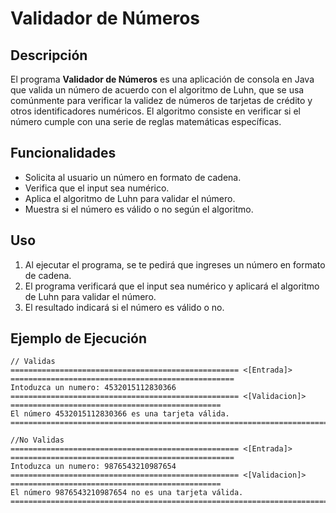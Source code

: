 # Validador de Números

## Descripción

El programa **Validador de Números** es una aplicación de consola en Java que valida un número de acuerdo con el algoritmo de Luhn, que se usa comúnmente para verificar la validez de números de tarjetas de crédito y otros identificadores numéricos. El algoritmo consiste en verificar si el número cumple con una serie de reglas matemáticas específicas.

## Funcionalidades

- Solicita al usuario un número en formato de cadena.
- Verifica que el input sea numérico.
- Aplica el algoritmo de Luhn para validar el número.
- Muestra si el número es válido o no según el algoritmo.

## Uso

1. Al ejecutar el programa, se te pedirá que ingreses un número en formato de cadena.
2. El programa verificará que el input sea numérico y aplicará el algoritmo de Luhn para validar el número.
3. El resultado indicará si el número es válido o no.

## Ejemplo de Ejecución
```plaintext
// Validas
=================================================== <[Entrada]> ==================================================
Intoduzca un numero: 4532015112830366
=================================================== <[Validacion]> ===============================================
El número 4532015112830366 es una tarjeta válida.
==================================================================================================================

//No Validas
=================================================== <[Entrada]> ==================================================
Intoduzca un numero: 9876543210987654 
=================================================== <[Validacion]> ===============================================
El número 9876543210987654 no es una tarjeta válida.
==================================================================================================================